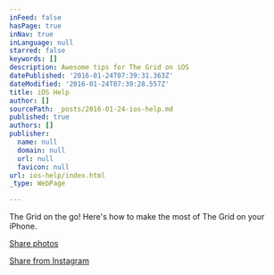 ```yaml
---
inFeed: false
hasPage: true
inNav: true
inLanguage: null
starred: false
keywords: []
description: Awesome tips for The Grid on iOS
datePublished: '2016-01-24T07:39:31.363Z'
dateModified: '2016-01-24T07:39:28.557Z'
title: iOS Help
author: []
sourcePath: _posts/2016-01-24-ios-help.md
published: true
authors: []
publisher:
  name: null
  domain: null
  url: null
  favicon: null
url: ios-help/index.html
_type: WebPage

---
```

The Grid on the go! Here's how to make the most of The Grid on your iPhone.

[Share photos][0]

[Share from Instagram][1]

[0]: https://www.youtube.com/watch?v=549V_OvFzxQ
[1]: https://www.youtube.com/watch?v=ZKoVCBXGAhA